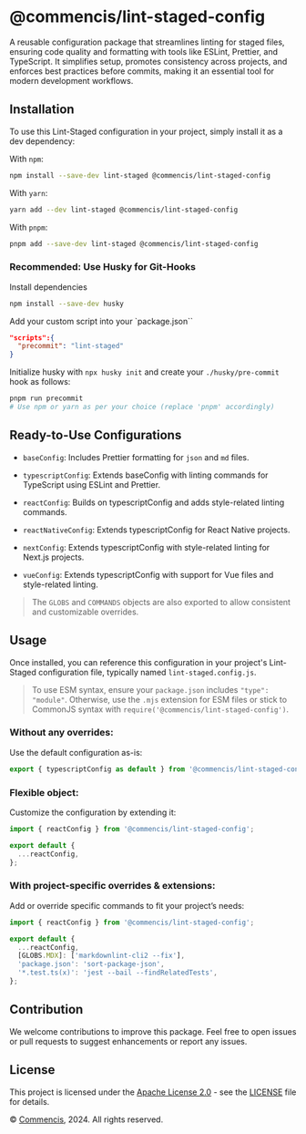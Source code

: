 # @commencis/lint-staged-config

A reusable configuration package that streamlines linting for staged files, ensuring code quality and formatting with tools like ESLint, Prettier, and TypeScript. It simplifies setup, promotes consistency across projects, and enforces best practices before commits, making it an essential tool for modern development workflows.

## Installation

To use this Lint-Staged configuration in your project, simply install it as a dev dependency:

With `npm`:

```sh
npm install --save-dev lint-staged @commencis/lint-staged-config
```

With `yarn`:

```sh
yarn add --dev lint-staged @commencis/lint-staged-config
```

With `pnpm`:

```sh
pnpm add --save-dev lint-staged @commencis/lint-staged-config
```

### Recommended: Use Husky for Git-Hooks

Install dependencies

```sh
npm install --save-dev husky
```

Add your custom script into your `package.json``

```json
"scripts":{
  "precommit": "lint-staged"
}
```

Initialize husky with `npx husky init` and create your `./husky/pre-commit` hook as follows:

```sh
pnpm run precommit
# Use npm or yarn as per your choice (replace 'pnpm' accordingly)
```

## Ready-to-Use Configurations

- `baseConfig`: Includes Prettier formatting for `json` and `md` files.

- `typescriptConfig`: Extends baseConfig with linting commands for TypeScript using ESLint and Prettier.

- `reactConfig`: Builds on typescriptConfig and adds style-related linting commands.

- `reactNativeConfig`: Extends typescriptConfig for React Native projects.

- `nextConfig`: Extends typescriptConfig with style-related linting for Next.js projects.

- `vueConfig`: Extends typescriptConfig with support for Vue files and style-related linting.

> The `GLOBS` and `COMMANDS` objects are also exported to allow consistent and customizable overrides.

## Usage

Once installed, you can reference this configuration in your project's Lint-Staged configuration file, typically named `lint-staged.config.js`.

> To use ESM syntax, ensure your `package.json` includes `"type": "module"`. Otherwise, use the `.mjs` extension for ESM files or stick to CommonJS syntax with `require('@commencis/lint-staged-config')`.

### Without any overrides:

Use the default configuration as-is:

```javascript
export { typescriptConfig as default } from '@commencis/lint-staged-config';
```

### Flexible object:

Customize the configuration by extending it:

```javascript
import { reactConfig } from '@commencis/lint-staged-config';

export default {
  ...reactConfig,
};
```

### With project-specific overrides & extensions:

Add or override specific commands to fit your project’s needs:

```javascript
import { reactConfig } from '@commencis/lint-staged-config';

export default {
  ...reactConfig,
  [GLOBS.MDX]: ['markdownlint-cli2 --fix'],
  'package.json': 'sort-package-json',
  '*.test.ts(x)': 'jest --bail --findRelatedTests',
};
```

## Contribution

We welcome contributions to improve this package. Feel free to open issues or pull requests to suggest enhancements or report any issues.

## License

This project is licensed under the [Apache License 2.0](https://opensource.org/licenses/Apache-2.0) - see the [LICENSE](./LICENSE) file for details.

© [Commencis](https://www.commencis.com/), 2024. All rights reserved.

